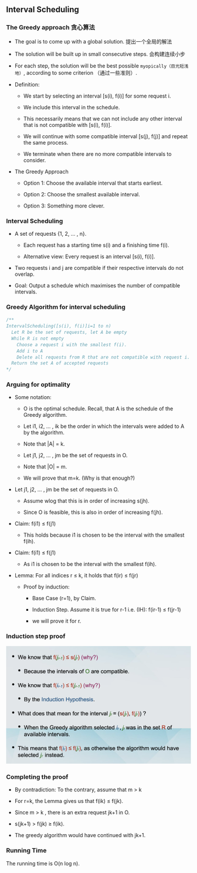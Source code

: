 ## Interval Scheduling

### The Greedy approach 贪心算法

- The goal is to come up with a global solution. 提出一个全局的解法

- The solution will be built up in small consecutive steps. 会构建连续小步

- For each step, the solution will be the best possible `myopically（目光短浅地）`, according to some criterion （通过一些准则）.

- Definition:

  - We start by selecting an interval [s(i), f(i)] for some request i.

  - We include this interval in the schedule.

  - This necessarily means that we can not include any other interval that is not compatible with [s(i), f(i)].

  - We will continue with some compatible interval [s(j), f(j)] and repeat the same process.

  - We terminate when there are no more compatible intervals to consider.

- The Greedy Approach

  - Option 1: Choose the available interval that starts earliest.

  - Option 2: Choose the smallest available interval.

  - Option 3: Something more clever.

### Interval Scheduling

- A set of requests {1, 2, ... , n}.

  - Each request has a starting time s(i) and a finishing time f(i).

  - Alternative view: Every request is an interval [s(i), f(i)].

- Two requests i and j are compatible if their respective intervals do not overlap.

- Goal: Output a schedule which maximises the number of compatible intervals.

### Greedy Algorithm for interval scheduling

```javascript
/**
IntervalScheduling([s(i), f(i)]i=1 to n)
  Let R be the set of requests, let A be empty
  While R is not empty
    Choose a request i with the smallest f(i).
    Add i to A
    Delete all requests from R that are not compatible with request i.
  Return the set A of accepted requests
*/
```

### Arguing for optimality

- Some notation:

  - O is the optimal schedule. Recall, that A is the schedule of the Greedy algorithm.

  - Let i1, i2, ... , ik be the order in which the intervals were added to A by the algorithm.

  - Note that |A| = k.

  - Let j1, j2, ... , jm be the set of requests in O.

  - Note that |O| = m.

  - We will prove that m=k. (Why is that enough?)

- Let j1, j2, ... , jm be the set of requests in O.

  - Assume wlog that this is in order of increasing s(jh).

  - Since O is feasible, this is also in order of increasing f(jh).

- Claim: f(i1) ≤ f(j1)

  - This holds because i1 is chosen to be the interval with the smallest f(ih).

- Claim: f(i1) ≤ f(j1)

  - As i1 is chosen to be the interval with the smallest f(ih).

- Lemma: For all indices r ≤ k, it holds that f(ir) ≤ f(jr)

  - Proof by induction:

    - Base Case (r=1), by Claim.

    - Induction Step. Assume it is true for r-1 i.e. (IH): f(ir-1) ≤ f(jr-1)

    - we will prove it for r.

### Induction step proof

![alt text](images/image_8.png)

### Completing the proof

- By contradiction: To the contrary, assume that m > k

- For r=k, the Lemma gives us that f(ik) ≤ f(jk).

- Since m > k , there is an extra request jk+1 in O.

- s(jk+1) > f(jk) ≥ f(ik).

- The greedy algorithm would have continued with jk+1.

### Running Time

The running time is O(n log n).
